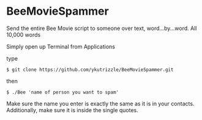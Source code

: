 # BeeMovieSpammer
Send the entire Bee Movie script to someone over text, word...by...word. All 10,000 words

Simply open up Terminal from Applications

type
```
$ git clone https://github.com/ykutrizzle/BeeMovieSpammer.git
```

then
```
$ ./Bee 'name of person you want to spam'
```

Make sure the name you enter is exactly the same as it is in your contacts. Additionally, make sure it is inside the single quotes.

